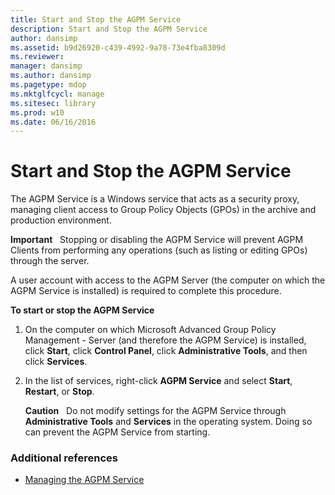 ```yaml
---
title: Start and Stop the AGPM Service
description: Start and Stop the AGPM Service
author: dansimp
ms.assetid: b9d26920-c439-4992-9a78-73e4fba8309d
ms.reviewer: 
manager: dansimp
ms.author: dansimp
ms.pagetype: mdop
ms.mktglfcycl: manage
ms.sitesec: library
ms.prod: w10
ms.date: 06/16/2016
---
```



# Start and Stop the AGPM Service


The AGPM Service is a Windows service that acts as a security proxy, managing client access to Group Policy Objects (GPOs) in the archive and production environment.

**Important**  
Stopping or disabling the AGPM Service will prevent AGPM Clients from performing any operations (such as listing or editing GPOs) through the server.

 

A user account with access to the AGPM Server (the computer on which the AGPM Service is installed) is required to complete this procedure.

**To start or stop the AGPM Service**

1.  On the computer on which Microsoft Advanced Group Policy Management - Server (and therefore the AGPM Service) is installed, click **Start**, click **Control Panel**, click **Administrative Tools**, and then click **Services**.

2.  In the list of services, right-click **AGPM Service** and select **Start**, **Restart**, or **Stop**.

    **Caution**  
    Do not modify settings for the AGPM Service through **Administrative Tools** and **Services** in the operating system. Doing so can prevent the AGPM Service from starting.

     

### Additional references

-   [Managing the AGPM Service](managing-the-agpm-service-agpm30ops.md)

 

 





